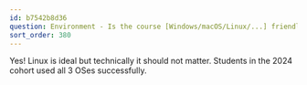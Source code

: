 ```yaml
---
id: b7542b8d36
question: Environment - Is the course [Windows/macOS/Linux/...] friendly?
sort_order: 380
---
```


Yes! Linux is ideal but technically it should not matter. Students in the 2024 cohort used all 3 OSes successfully.


